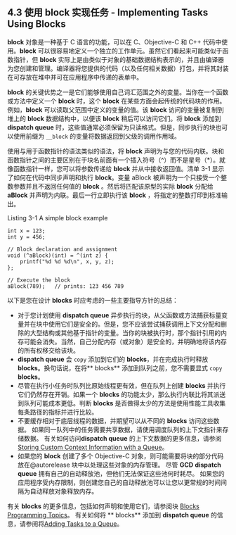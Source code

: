 ## 4.3 使用 block 实现任务 - Implementing Tasks Using Blocks
**block** 对象是一种基于 C 语言的功能，可以在 C、Objective-C 和 C++ 代码中使用。**block** 可以很容易地定义一个独立的工作单元。虽然它们看起来可能类似于函数指针，但 **block** 实际上是由类似于对象的基础数据结构表示的，并且由编译器为您创建和管理。编译器将您提供的代码（以及任何相关数据）打包，并将其封装在可存放在堆中并可在应用程序中传递的表单中。

**block** 的关键优势之一是它们能够使用自己词汇范围之外的变量。当你在一个函数或方法中定义一个 **block** 时，这个 **block** 在某些方面会起传统的代码块的作用。例如，**block** 可以读取父范围中定义的变量的值。该 **block** 访问的变量被复制到堆上的  **block** 数据结构中，以便该 **block** 稍后可以访问它们。将 **block** 添加到 **dispatch queue** 时，这些值通常必须保留为只读格式。但是，同步执行的块也可以使用前缀为 `__block` 的变量将数据返回到父级的调用作用域。

使用与用于函数指针的语法类似的语法，将 **block** 声明为与您的代码内联。块和函数指针之间的主要区别在于块名前面有一个插入符号（^）而不是星号（*）。就像函数指针一样，您可以将参数传递给 **block** 并从中接收返回值。清单 3-1 显示了如何在代码中同步声明和执行 **block**。变量 aBlock 被声明为一个只接受一个整数参数并且不返回任何值的 **block** 。然后将匹配该原型的实际 **block** 分配给 **aBlock** 并声明为内联。最后一行立即执行该 **block** ，将指定的整数打印到标准输出。

Listing 3-1  A simple block example

```
int x = 123;
int y = 456;
 
// Block declaration and assignment
void (^aBlock)(int) = ^(int z) {
    printf("%d %d %d\n", x, y, z);
};
 
// Execute the block
aBlock(789);   // prints: 123 456 789
```

以下是您在设计 **blocks** 时应考虑的一些主要指导方针的总结：

* 对于您计划使用 **dispatch queue** 异步执行的块，从父函数或方法捕获标量变量并在块中使用它们是安全的。但是，您不应该尝试捕获调用上下文分配和删除的大型结构或其他基于指针的变量。当你的块被执行时，那个指针引用的内存可能会消失。当然，自己分配内存（或对象）是安全的，并明确地将该内存的所有权移交给该块。
* **dispatch queue** 会 `copy` 添加到它们的 **blocks**，并在完成执行时释放 **blocks**。换句话说，在将** blocks** 添加到队列之前，您不需要显式 `copy` **blocks**。
* 尽管在执行小任务时队列比原始线程更有效，但在队列上创建 **blocks** 并执行它们仍然存在开销。如果一个 **blocks** 的功能太少，那么执行内联比将其派送到队列可能成本更低。判断 **blocks** 是否做得太少的方法是使用性能工具收集每条路径的指标并进行比较。
* 不要缓存相对于底层线程的数据，并期望可以从不同的 **blocks** 访问这些数据。 如果同一队列中的任务需要共享数据，请使用调度队列的上下文指针来存储数据。 有关如何访问**dispatch queue** 的上下文数据的更多信息，请参阅 [Storing Custom Context Information with a Queue](https://developer.apple.com/library/content/documentation/General/Conceptual/ConcurrencyProgrammingGuide/OperationQueues/OperationQueues.html#//apple_ref/doc/uid/TP40008091-CH102-SW13)。
* 如果您的 **block** 创建了多个 Objective-C 对象，则可能需要将块的部分代码放在@autorelease 块中以处理这些对象的内存管理。 尽管 **GCD** **dispatch queue** 拥有自己的自动释放池，但他们无法保证这些池何时耗尽。 如果您的应用程序受内存限制，则创建您自己的自动释放池可以让您以更常规的时间间隔为自动释放对象释放内存。

有关 **blocks** 的更多信息，包括如何声明和使用它们，请参阅块 [Blocks Programming Topics](https://developer.apple.com/library/content/documentation/Cocoa/Conceptual/Blocks/Articles/00_Introduction.html#//apple_ref/doc/uid/TP40007502)。 有关如何将 ** blocks** 添加到 **dispatch queue** 的信息，请参阅将[Adding Tasks to a Queue](https://developer.apple.com/library/content/documentation/General/Conceptual/ConcurrencyProgrammingGuide/OperationQueues/OperationQueues.html#//apple_ref/doc/uid/TP40008091-CH102-SW20)。
